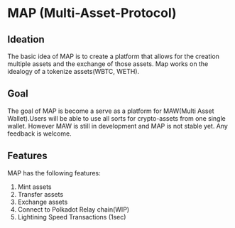 # MAP (Multi-Asset-Protocol)

## Ideation

The basic idea of MAP is to create a platform that allows for the creation multiple assets and the exchange of those assets. Map works on the idealogy of a tokenize assets(WBTC, WETH).

## Goal

The goal of MAP is become a serve as a platform for MAW(Multi Asset Wallet).Users will be able to use all sorts for crypto-assets from one single wallet. However MAW is still in development and MAP is not stable yet. Any feedback is welcome.

## Features

MAP has the following features:

1. Mint assets
2. Transfer assets
3. Exchange assets
4. Connect to Polkadot Relay chain(WIP)
5. Lightining Speed Transactions (1sec)
